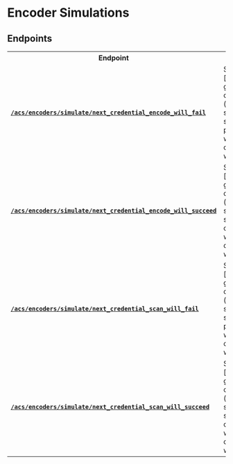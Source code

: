 # Encoder Simulations

</table>

## Endpoints

<table>
<tr><th width="25%">Endpoint</th><th>Description</th></tr>

<tr><td><a href="./next_credential_encode_will_fail.md"><strong><code>/acs/encoders/simulate/next_credential_encode_will_fail</code></strong></a></td>

<td>Simulates that the next attempt to encode a [credential](../../../../capability-guides/access-systems/managing-credentials.md) using the specified [encoder](../../../../capability-guides/access-systems/working-with-card-encoders-and-scanners/README.md) will fail. You can only perform this action within a [sandbox workspace](../../../../core-concepts/workspaces/README.md#sandbox-workspaces).</td></tr>


<tr><td><a href="./next_credential_encode_will_succeed.md"><strong><code>/acs/encoders/simulate/next_credential_encode_will_succeed</code></strong></a></td>

<td>Simulates that the next attempt to encode a [credential](../../../../capability-guides/access-systems/managing-credentials.md) using the specified [encoder](../../../../capability-guides/access-systems/working-with-card-encoders-and-scanners/README.md) will succeed. You can only perform this action within a [sandbox workspace](../../../../core-concepts/workspaces/README.md#sandbox-workspaces).</td></tr>


<tr><td><a href="./next_credential_scan_will_fail.md"><strong><code>/acs/encoders/simulate/next_credential_scan_will_fail</code></strong></a></td>

<td>Simulates that the next attempt to scan a [credential](../../../../capability-guides/access-systems/managing-credentials.md) using the specified [encoder](../../../../capability-guides/access-systems/working-with-card-encoders-and-scanners/README.md) will fail. You can only perform this action within a [sandbox workspace](../../../../core-concepts/workspaces/README.md#sandbox-workspaces).</td></tr>


<tr><td><a href="./next_credential_scan_will_succeed.md"><strong><code>/acs/encoders/simulate/next_credential_scan_will_succeed</code></strong></a></td>

<td>Simulates that the next attempt to scan a [credential](../../../../capability-guides/access-systems/managing-credentials.md) using the specified [encoder](../../../../capability-guides/access-systems/working-with-card-encoders-and-scanners/README.md) will succeed. You can only perform this action within a [sandbox workspace](../../../../core-concepts/workspaces/README.md#sandbox-workspaces).</td></tr>

</table>

